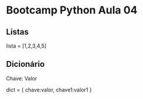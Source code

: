 # Bootcamp Python Aula 04

## Listas

lista = [1,2,3,4,5]



## Dicionário

Chave: Valor

dict = {
    chave:valor,
    chave1:valor1
}